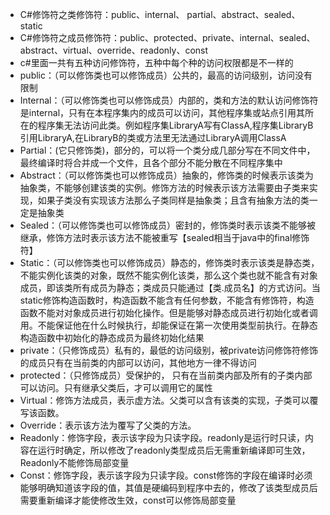 - C#修饰符之类修饰符：public、internal、 partial、abstract、sealed、static
- C#修饰符之成员修饰符：public、protected、private、internal、sealed、abstract、virtual、override、readonly、const
- c#里面一共有五种访问修饰符，五种中每个种的访问权限都是不一样的
- public：（可以修饰类也可以修饰成员）公共的，最高的访问级别，访问没有限制
- Internal：（可以修饰类也可以修饰成员）内部的，类和方法的默认访问修饰符是internal，只有在本程序集内的成员可以访问，其他程序集或站点引用其所在的程序集无法访问此类。例如程序集LibraryA写有ClassA,程序集LibraryB引用LibraryA,在LibraryB的类或方法里无法通过LibraryA调用ClassA
- Partial：(它只修饰类)，部分的，可以将一个类分成几部分写在不同文件中，最终编译时将合并成一个文件，且各个部分不能分散在不同程序集中
- Abstract：（可以修饰类也可以修饰成员）抽象的，修饰类的时候表示该类为抽象类，不能够创建该类的实例。修饰方法的时候表示该方法需要由子类来实现，如果子类没有实现该方法那么子类同样是抽象类；且含有抽象方法的类一定是抽象类
- Sealed：（可以修饰类也可以修饰成员）密封的，修饰类时表示该类不能够被继承，修饰方法时表示该方法不能被重写【sealed相当于java中的final修饰符】
- Static：（可以修饰类也可以修饰成员）静态的，修饰类时表示该类是静态类，不能实例化该类的对象，既然不能实例化该类，那么这个类也就不能含有对象成员，即该类所有成员为静态；类成员只能通过【类.成员名】的方式访问。当static修饰构造函数时，构造函数不能含有任何参数，不能含有修饰符，构造函数不能对对象成员进行初始化操作。但是能够对静态成员进行初始化或者调用。不能保证他在什么时候执行，却能保证在第一次使用类型前执行。在静态构造函数中初始化的静态成员为最终初始化结果
- private：（只修饰成员）私有的，最低的访问级别，被private访问修饰符修饰的成员只有在当前类的内部可以访问，其他地方一律不得访问
- protected：（只修饰成员）受保护的， 只有在当前类内部及所有的子类内部可以访问。只有继承父类后，才可以调用它的属性
- Virtual：修饰方法成员，表示虚方法。父类可以含有该类的实现，子类可以覆写该函数。
- Override：表示该方法为覆写了父类的方法。
- Readonly：修饰字段，表示该字段为只读字段。readonly是运行时只读，内容在运行时确定，所以修改了readonly类型成员后无需重新编译即可生效，Readonly不能修饰局部变量
- Const：修饰字段，表示该字段为只读字段。const修饰的字段在编译时必须能够明确知道该字段的值，其值是硬编码到程序中去的，修改了该类型成员后需要重新编译才能使修改生效，const可以修饰局部变量